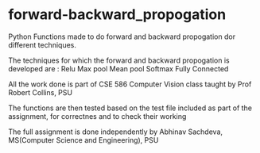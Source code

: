 # forward-backward_propogation

Python Functions made to do forward and backward propogation dor different techniques.

The techniques for which the forward and backward propogation is developed are :
  Relu
  Max pool
  Mean pool
  Softmax
  Fully Connected


All the work done is part of CSE 586 Computer Vision class taught by Prof Robert Collins, PSU

The functions are then tested based on the test file included as part of the assignment, for correctnes and to check their working

The full assignment is done independently by Abhinav Sachdeva, MS(Computer Science and Engineering), PSU 

